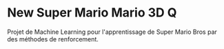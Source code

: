 # New Super Mario Mario 3D Q

Projet de Machine Learning pour l'apprentissage de Super Mario Bros par des méthodes de renforcement.
